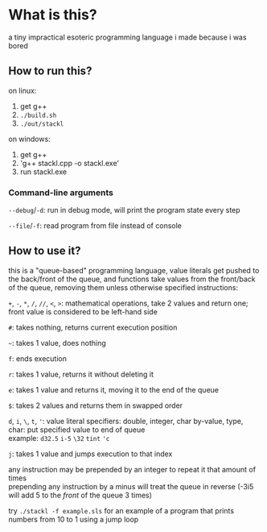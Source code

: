 # What is this?
a tiny impractical esoteric programming language i made because i was bored

## How to run this?
on linux:
1. get g++
2. `./build.sh`
3. `./out/stackl`

on windows:
1. get g++
2. 'g++ stackl.cpp -o stackl.exe'
3. run stackl.exe

### Command-line arguments
`--debug`/`-d`: run in debug mode, will print the program state every step

`--file`/`-f`: read program from file instead of console

## How to use it?
this is a "queue-based" programming language, value literals get pushed to the back/front of the queue, and functions take values from the front/back of the queue, removing them unless otherwise specified
instructions:

`+`, `-`, `*`, `/`, `//`, `<`, `>`: mathematical operations, take 2 values and return one; front value is considered to be left-hand side

`#`: takes nothing, returns current execution position

`~`: takes 1 value, does nothing<br>

`f`: ends execution

`r`: takes 1 value, returns it without deleting it

`e`: takes 1 value and returns it, moving it to the end of the queue

`$`: takes 2 values and returns them in swapped order

`d`, `i`, `\`, `t`, `'`: value literal specifiers: double, integer, char by-value, type, char: put specified value to end of queue<br>
example: `d32.5` `i-5` `\32` `tint` `'c`

`j`: takes 1 value and jumps execution to that index

any instruction may be prepended by an integer to repeat it that amount of times<br>
prepending any instruction by a minus will treat the queue in reverse (-3i5 will add 5 to the *front* of the queue 3 times)

try `./stackl -f example.sls` for an example of a program that prints numbers from 10 to 1 using a jump loop
